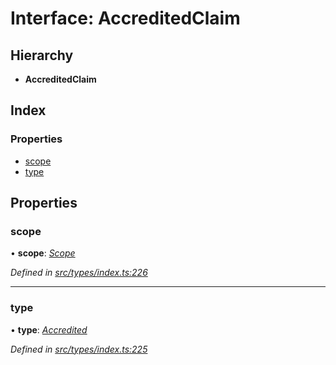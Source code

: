 # Interface: AccreditedClaim

## Hierarchy

* **AccreditedClaim**

## Index

### Properties

* [scope](accreditedclaim.md#scope)
* [type](accreditedclaim.md#type)

## Properties

###  scope

• **scope**: *[Scope](scope.md)*

*Defined in [src/types/index.ts:226](https://github.com/PolymathNetwork/polymesh-sdk/blob/31a16a34/src/types/index.ts#L226)*

___

###  type

• **type**: *[Accredited](../enums/claimtype.md#accredited)*

*Defined in [src/types/index.ts:225](https://github.com/PolymathNetwork/polymesh-sdk/blob/31a16a34/src/types/index.ts#L225)*
